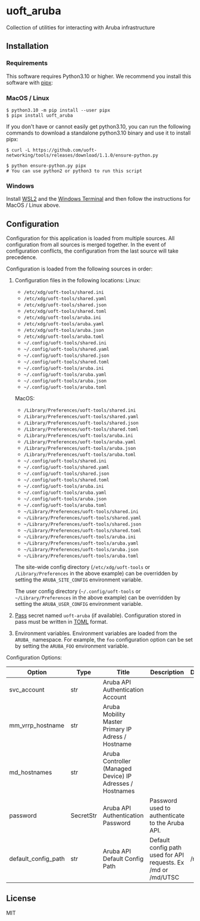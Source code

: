 # uoft_aruba

Collection of utilities for interacting with Aruba infrastructure

## Installation

### Requirements

This software requires Python3.10 or higher.
We recommend you install this software with [pipx](https://pypa.github.io/pipx/):

### MacOS / Linux

```console
$ python3.10 -m pip install --user pipx
$ pipx install uoft_aruba
```

If you don't have or cannot easily get python3.10, you can run the following commands to download a standalone python3.10 binary and use it to install pipx:

```console
$ curl -L https://github.com/uoft-networking/tools/releases/download/1.1.0/ensure-python.py

$ python ensure-python.py pipx
# You can use python2 or python3 to run this script

```

### Windows

Install [WSL2](https://learn.microsoft.com/en-us/windows/wsl/install) and the [Windows Terminal](https://apps.microsoft.com/store/detail/windows-terminal/9N0DX20HK701?hl=en-ca&gl=ca) and then follow the instructions for MacOS / Linux above.

## Configuration

Configuration for this application is loaded from multiple sources. All configuration from all sources is merged together. In the event of configuration conflicts, the configuration from the last source will take precedence.

Configuration is loaded from the following sources in order:

1. Configuration files in the following locations:
    Linux:
    - `/etc/xdg/uoft-tools/shared.ini`
    - `/etc/xdg/uoft-tools/shared.yaml`
    - `/etc/xdg/uoft-tools/shared.json`
    - `/etc/xdg/uoft-tools/shared.toml`
    - `/etc/xdg/uoft-tools/aruba.ini`
    - `/etc/xdg/uoft-tools/aruba.yaml`
    - `/etc/xdg/uoft-tools/aruba.json`
    - `/etc/xdg/uoft-tools/aruba.toml`
    - `~/.config/uoft-tools/shared.ini`
    - `~/.config/uoft-tools/shared.yaml`
    - `~/.config/uoft-tools/shared.json`
    - `~/.config/uoft-tools/shared.toml`
    - `~/.config/uoft-tools/aruba.ini`
    - `~/.config/uoft-tools/aruba.yaml`
    - `~/.config/uoft-tools/aruba.json`
    - `~/.config/uoft-tools/aruba.toml`

    MacOS:
    - `/Library/Preferences/uoft-tools/shared.ini`
    - `/Library/Preferences/uoft-tools/shared.yaml`
    - `/Library/Preferences/uoft-tools/shared.json`
    - `/Library/Preferences/uoft-tools/shared.toml`
    - `/Library/Preferences/uoft-tools/aruba.ini`
    - `/Library/Preferences/uoft-tools/aruba.yaml`
    - `/Library/Preferences/uoft-tools/aruba.json`
    - `/Library/Preferences/uoft-tools/aruba.toml`
    - `~/.config/uoft-tools/shared.ini`
    - `~/.config/uoft-tools/shared.yaml`
    - `~/.config/uoft-tools/shared.json`
    - `~/.config/uoft-tools/shared.toml`
    - `~/.config/uoft-tools/aruba.ini`
    - `~/.config/uoft-tools/aruba.yaml`
    - `~/.config/uoft-tools/aruba.json`
    - `~/.config/uoft-tools/aruba.toml`
    - `~/Library/Preferences/uoft-tools/shared.ini`
    - `~/Library/Preferences/uoft-tools/shared.yaml`
    - `~/Library/Preferences/uoft-tools/shared.json`
    - `~/Library/Preferences/uoft-tools/shared.toml`
    - `~/Library/Preferences/uoft-tools/aruba.ini`
    - `~/Library/Preferences/uoft-tools/aruba.yaml`
    - `~/Library/Preferences/uoft-tools/aruba.json`
    - `~/Library/Preferences/uoft-tools/aruba.toml`


    The site-wide config directory (`/etc/xdg/uoft-tools` or `/Library/Preferences` in the above example) can be overridden by setting the `ARUBA_SITE_CONFIG` environment variable.

    The user config directory (`~/.config/uoft-tools` or `~/Library/Preferences` in the above example) can be overridden by setting the `ARUBA_USER_CONFIG` environment variable.

2. [Pass](https://www.passwordstore.org/) secret named `uoft-aruba` (if available). Configuration stored in pass must be written in [TOML](https://toml.io/en/) format.

3. Environment variables. Environment variables are loaded from the `ARUBA_` namespace. For example, the `foo` configuration option can be set by setting the `ARUBA_FOO` environment variable.

Configuration Options:
<!--
[[[cog 
import tasks.codegen as c; c.gen_conf_table('uoft_aruba')
]]] -->
| Option | Type | Title | Description | Default |
| ------ | ---- | ----- | ----------- | ------- |
| svc_account | str | Aruba API Authentication Account |  |  |
| mm_vrrp_hostname | str | Aruba Mobility Master Primary IP Adress / Hostname |  |  |
| md_hostnames | str | Aruba Controller (Managed Device) IP Adresses / Hostnames |  |  |
| password | SecretStr | Aruba API Authentication Password | Password used to authenticate to the Aruba API. |  |
| default_config_path | str | Aruba API Default Config Path | Default config path used for API requests. Ex /md or /md/UTSC | /md |
<!--[[[end]]] -->

## License

MIT